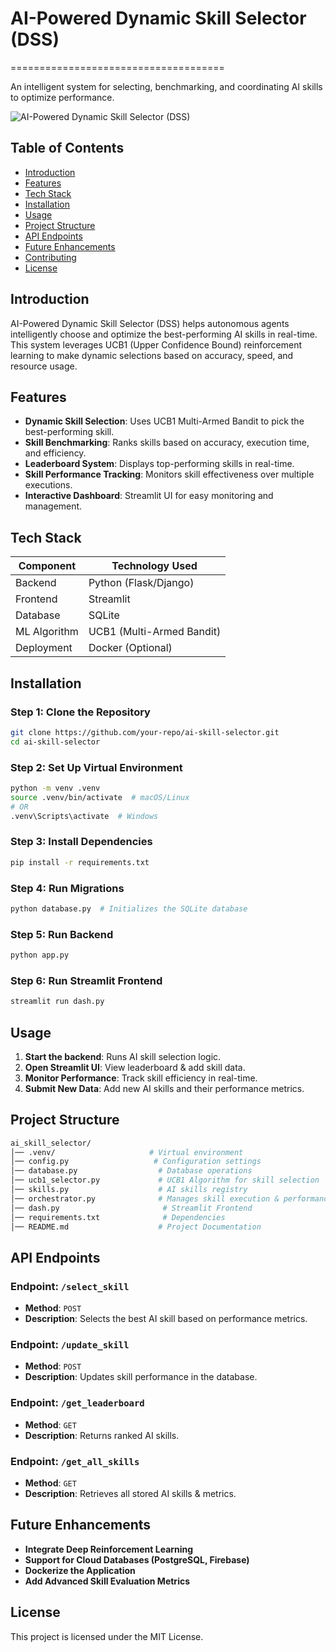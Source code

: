 # AI-Powered Dynamic Skill Selector (DSS)
=====================================

An intelligent system for selecting, benchmarking, and coordinating AI skills to optimize performance.

![AI-Powered Dynamic Skill Selector (DSS)](https://github.com/your-repo/ai-skill-selector/blob/main/docs/dss-logo.png)

Table of Contents
-----------------

* [Introduction](#introduction)
* [Features](#features)
* [Tech Stack](#tech-stack)
* [Installation](#installation)
* [Usage](#usage)
* [Project Structure](#project-structure)
* [API Endpoints](#api-endpoints)
* [Future Enhancements](#future-enhancements)
* [Contributing](#contributing)
* [License](#license)

Introduction
------------

AI-Powered Dynamic Skill Selector (DSS) helps autonomous agents intelligently choose and optimize the best-performing AI skills in real-time. This system leverages UCB1 (Upper Confidence Bound) reinforcement learning to make dynamic selections based on accuracy, speed, and resource usage.

Features
--------

* **Dynamic Skill Selection**: Uses UCB1 Multi-Armed Bandit to pick the best-performing skill.
* **Skill Benchmarking**: Ranks skills based on accuracy, execution time, and efficiency.
* **Leaderboard System**: Displays top-performing skills in real-time.
* **Skill Performance Tracking**: Monitors skill effectiveness over multiple executions.
* **Interactive Dashboard**: Streamlit UI for easy monitoring and management.

Tech Stack
------------

| Component | Technology Used |
| --- | --- |
| Backend | Python (Flask/Django) |
| Frontend | Streamlit |
| Database | SQLite |
| ML Algorithm | UCB1 (Multi-Armed Bandit) |
| Deployment | Docker (Optional) |

Installation
------------

### Step 1: Clone the Repository

```bash
git clone https://github.com/your-repo/ai-skill-selector.git
cd ai-skill-selector
```

### Step 2: Set Up Virtual Environment

```bash
python -m venv .venv
source .venv/bin/activate  # macOS/Linux
# OR
.venv\Scripts\activate  # Windows
```

### Step 3: Install Dependencies

```bash
pip install -r requirements.txt
```

### Step 4: Run Migrations

```bash
python database.py  # Initializes the SQLite database
```

### Step 5: Run Backend

```bash
python app.py
```

### Step 6: Run Streamlit Frontend

```bash
streamlit run dash.py
```

Usage
-----

1. **Start the backend**: Runs AI skill selection logic.
2. **Open Streamlit UI**: View leaderboard & add skill data.
3. **Monitor Performance**: Track skill efficiency in real-time.
4. **Submit New Data**: Add new AI skills and their performance metrics.

Project Structure
-----------------

```bash
ai_skill_selector/
│── .venv/                     # Virtual environment
│── config.py                   # Configuration settings
│── database.py                  # Database operations
│── ucb1_selector.py             # UCB1 Algorithm for skill selection
│── skills.py                    # AI skills registry
│── orchestrator.py              # Manages skill execution & performance tracking
│── dash.py                       # Streamlit Frontend
│── requirements.txt              # Dependencies
│── README.md                    # Project Documentation
```

API Endpoints
-------------

### Endpoint: `/select_skill`

* **Method**: `POST`
* **Description**: Selects the best AI skill based on performance metrics.

### Endpoint: `/update_skill`

* **Method**: `POST`
* **Description**: Updates skill performance in the database.

### Endpoint: `/get_leaderboard`

* **Method**: `GET`
* **Description**: Returns ranked AI skills.

### Endpoint: `/get_all_skills`

* **Method**: `GET`
* **Description**: Retrieves all stored AI skills & metrics.

Future Enhancements
------------------

* **Integrate Deep Reinforcement Learning**
* **Support for Cloud Databases (PostgreSQL, Firebase)**
* **Dockerize the Application**
* **Add Advanced Skill Evaluation Metrics**


License
-------

This project is licensed under the MIT License.